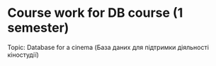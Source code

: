 # Course work for DB course (1 semester)

Topic: Database for a cinema (База даних для підтримки діяльності кіностудії)

